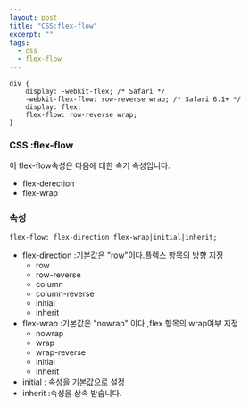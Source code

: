 ```yaml
---
layout: post
title: "CSS:flex-flow"
excerpt: ""
tags: 
  - css
  - flex-flow
---
```


```
div {
    display: -webkit-flex; /* Safari */
    -webkit-flex-flow: row-reverse wrap; /* Safari 6.1+ */
    display: flex;
    flex-flow: row-reverse wrap;
}
```
### CSS :flex-flow

이 flex-flow속성은 다음에 대한 속기 속성입니다.

+ flex-derection
+ flex-wrap

### 속성
`flex-flow: flex-direction flex-wrap|initial|inherit;`

+ flex-direction :기본값은 "row"이다.플렉스 항목의 방향 지정
  - row 
  - row-reverse
  - column
  - column-reverse
  - initial
  - inherit
+ flex-wrap :기본값은 "nowrap" 이다.,flex 항목의 wrap여부 지정
  - nowrap
  - wrap
  - wrap-reverse
  - initial
  - inherit
+ initial :	 속성을 기본값으로 설정
+ inherit :속성을 상속 받습니다.
